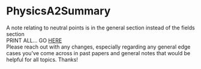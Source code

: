 # PhysicsA2Summary
A note relating to neutral points is in the general section instead of the fields section  
PRINT ALL... GO [HERE](https://github.com/barrysweeney/PhysicsA2Summary/blob/master/newFullA2PhysicsSummary.pdf)  
Please reach out with any changes, especially regarding any general edge cases you've come across in past papers and general notes that would be helpful for all topics. Thanks!
